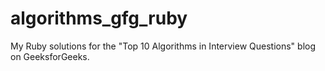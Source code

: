 # algorithms_gfg_ruby
My Ruby solutions for the "Top 10 Algorithms in Interview Questions" blog on GeeksforGeeks.
